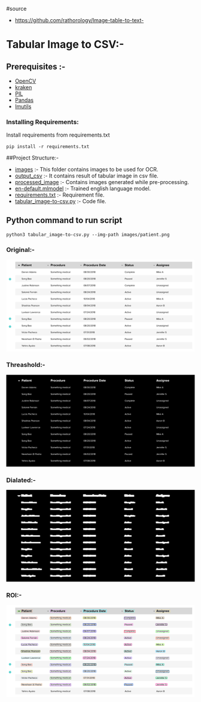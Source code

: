 #source
- https://github.com/rathorology/Image-table-to-text-


# Tabular Image to CSV:-

## Prerequisites :-

* [OpenCV]()
* [kraken]()
* [PIL]()
* [Pandas]()
* [Imutils]()



### Installing Requirements:

Install requirements from requirements.txt
```
pip install -r requirements.txt
```

##Project Structure:-

* [images]() :- This folder contains images to be used for OCR.
* [output_csv]() :- It contains result of tabular image in csv file.
* [processed_image]() :- Contains images generated while pre-processing.
* [en-default.mlmodel]() :- Trained english language model.
* [requirements.txt]() :- Requirement file.
* [tabular_image-to-csv.py]() :- Code file.




## Python command  to run script

```
python3 tabular_image-to-csv.py --img-path images/patient.png
```

### Original:-

![Screenshot](images/patient.png)

### Threashold:-

![Screenshot](processed_image/threshold.png)

### Dialated:-

![Screenshot](processed_image/dilation.png)

### ROI:-

![Screenshot](processed_image/show_box.png)






    
